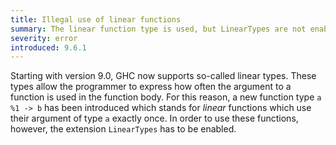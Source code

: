```yaml
---
title: Illegal use of linear functions
summary: The linear function type is used, but LinearTypes are not enabled
severity: error
introduced: 9.6.1
---
```


Starting with version 9.0, GHC now supports so-called linear types.
These types allow the programmer to express how often the argument to a function is used in the function body.
For this reason, a new function type `a %1 -> b` has been introduced which stands for *linear* functions which use their argument of type `a` exactly once.
In order to use these functions, however, the extension `LinearTypes` has to be enabled.

